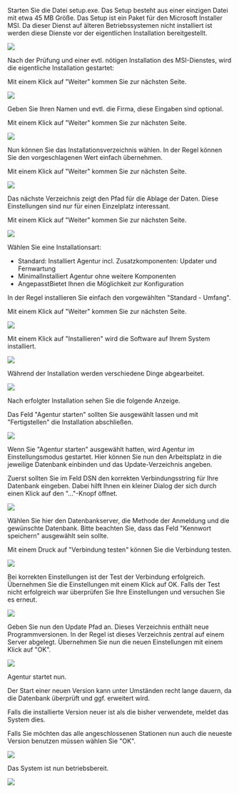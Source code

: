 
Starten Sie die Datei setup.exe. Das Setup besteht aus einer einzigen Datei mit etwa 45 MB Größe. Das Setup ist ein Paket für den Microsoft Installer MSI. Da dieser Dienst auf älteren Betriebssystemen nicht installiert ist werden diese Dienste vor der eigentlichen Installation bereitgestellt.

![](http://xpecto.github.io/docs/img/img_001.png)

Nach der Prüfung und einer evtl. nötigen Installation des MSI-Dienstes, wird die eigentliche Installation gestartet:

Mit einem Klick auf "Weiter" kommen Sie zur nächsten Seite.

![](http://xpecto.github.io/docs/img/img_002.png)

Geben Sie Ihren Namen und evtl. die Firma, diese Eingaben sind optional.

Mit einem Klick auf "Weiter" kommen Sie zur nächsten Seite.

![](http://xpecto.github.io/docs/img/img_003.png)

Nun können Sie das Installationsverzeichnis wählen. In der Regel können Sie den vorgeschlagenen Wert einfach übernehmen.

Mit einem Klick auf "Weiter" kommen Sie zur nächsten Seite.

![](http://xpecto.github.io/docs/img/img_004.png)

Das nächste Verzeichnis zeigt den Pfad für die Ablage der Daten. Diese Einstellungen sind nur für einen Einzelplatz interessant.

Mit einem Klick auf "Weiter" kommen Sie zur nächsten Seite.

![](http://xpecto.github.io/docs/img/img_005.png)

Wählen Sie eine Installationsart:

- Standard: Installiert Agentur incl. Zusatzkomponenten: Updater und Fernwartung
- MinimalInstalliert Agentur ohne weitere Komponenten
- AngepasstBietet Ihnen die Möglichkeit zur Konfiguration

In der Regel installieren Sie einfach den vorgewählten "Standard - Umfang".

Mit einem Klick auf "Weiter" kommen Sie zur nächsten Seite.

![](http://xpecto.github.io/docs/img/img_006.png)

Mit einem Klick auf "Installieren" wird die Software auf Ihrem System installiert.

![](http://xpecto.github.io/docs/img/img_007.png)

Während der Installation werden verschiedene Dinge abgearbeitet.

![](http://xpecto.github.io/docs/img/img_008.png)

Nach erfolgter Installation sehen Sie die folgende Anzeige.

Das Feld "Agentur starten" sollten Sie ausgewählt lassen und mit "Fertigstellen" die Installation abschließen.

![](http://xpecto.github.io/docs/img/img_009.png)

Wenn Sie "Agentur starten" ausgewählt hatten, wird Agentur im Einstellungsmodus gestartet. Hier können Sie nun den Arbeitsplatz in die jeweilige Datenbank einbinden und das Update-Verzeichnis angeben.

Zuerst sollten Sie im Feld DSN den korrekten Verbindungsstring für Ihre Datenbank eingeben. Dabei hilft Ihnen ein kleiner Dialog der sich durch einen Klick auf den "..."-Knopf öffnet.

![](http://xpecto.github.io/docs/img/img_010.png)

Wählen Sie hier den Datenbankserver, die Methode der Anmeldung und die gewünschte Datenbank. Bitte beachten Sie, dass das Feld "Kennwort speichern" ausgewählt sein sollte.

Mit einem Druck auf "Verbindung testen" können Sie die Verbindung testen.

![](http://xpecto.github.io/docs/img/img_011.png)

Bei korrekten Einstellungen ist der Test der Verbindung erfolgreich. Übernehmen Sie die Einstellungen mit einem Klick auf OK. Falls der Test nicht erfolgreich war überprüfen Sie Ihre Einstellungen und versuchen Sie es erneut.

![](http://xpecto.github.io/docs/img/img_012.png)

Geben Sie nun den Update Pfad an. Dieses Verzeichnis enthält neue Programmversionen. In der Regel ist dieses Verzeichnis zentral auf einem Server abgelegt. Übernehmen Sie nun die neuen Einstellungen mit einem Klick auf "OK".

![](http://xpecto.github.io/docs/img/img_013.png)

Agentur startet nun.

Der Start einer neuen Version kann unter Umständen recht lange dauern, da die Datenbank überprüft und ggf. erweitert wird.

Falls die installierte Version neuer ist als die bisher verwendete, meldet das System dies.

Falls Sie möchten das alle angeschlossenen Stationen nun auch die neueste Version benutzen müssen wählen Sie "OK".

![](http://xpecto.github.io/docs/img/img_014.png)

Das System ist nun betriebsbereit.

![](http://xpecto.github.io/docs/img/img_015.png)



